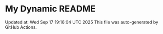 # My Dynamic README
Updated at: Wed Sep 17 19:16:04 UTC 2025
This file was auto-generated by GitHub Actions.
